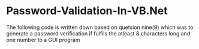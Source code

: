 # Password-Validation-In-VB.Net
The following code is written down based on quetsion nine(9) which was to generate a password verification if fulfils the atleast 8 characters long and one number to a GUI program 
